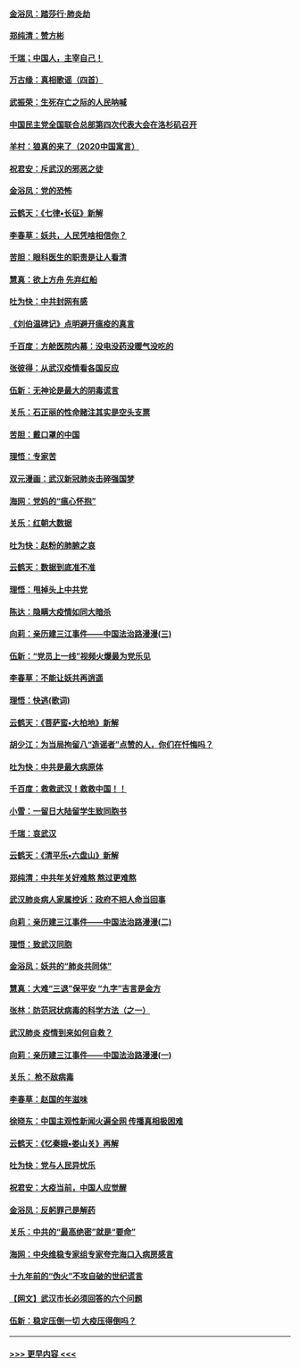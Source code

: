 #### [金浴凤：踏莎行‧肺炎劫](../pages/nsc993/n11858227.md?t=02102044) 
#### [郑纯清：赞方彬](../pages/nsc993/n11856803.md?t=02102044) 
#### [千瑞；中国人，主宰自己！](../pages/nsc993/n11856793.md?t=02102044) 
#### [万古缘：真相歌谣（四首）](../pages/nsc993/n11856263.md?t=02102044) 
#### [武振荣：生死存亡之际的人民呐喊](../pages/nsc993/n11856256.md?t=02102044) 
#### [中国民主党全国联合总部第四次代表大会在洛杉矶召开](../pages/nsc993/n11856344.md?t=02102044) 
#### [羊村：狼真的来了（2020中国寓言）](../pages/nsc993/n11856229.md?t=02102044) 
#### [祝君安：斥武汉的邪恶之徒](../pages/nsc993/n11855861.md?t=02102044) 
#### [金浴凤：党的恐怖](../pages/nsc993/n11855849.md?t=02102044) 
#### [云鹤天：《七律▪长征》新解](../pages/nsc993/n11855479.md?t=02102044) 
#### [李春草：妖共，人民凭啥相信你？](../pages/nsc993/n11855196.md?t=02102044) 
#### [苦胆：眼科医生的职责是让人看清](../pages/nsc993/n11853840.md?t=02102044) 
#### [慧真：欲上方舟 先弃红船](../pages/nsc993/n11853483.md?t=02102044) 
#### [吐为快：中共封网有感](../pages/nsc993/n11852575.md?t=02102044) 
#### [《刘伯温碑记》点明避开瘟疫的真言](../pages/nsc993/n11852128.md?t=02102044) 
#### [千百度：方舱医院内幕：没电没药没暖气没吃的](../pages/nsc993/n11850211.md?t=02102044) 
#### [张彼得：从武汉疫情看各国反应](../pages/nsc993/n11850102.md?t=02102044) 
#### [伍新：无神论是最大的阴毒谎言](../pages/nsc993/n11846129.md?t=02102044) 
#### [关乐：石正丽的性命赌注其实是空头支票](../pages/nsc993/n11846109.md?t=02102044) 
#### [苦胆：戴口罩的中国](../pages/nsc993/n11845576.md?t=02102044) 
#### [理悟：专家苦](../pages/nsc993/n11845564.md?t=02102044) 
#### [双元漫画：武汉新冠肺炎击碎强国梦](../pages/nsc993/n11843320.md?t=02102044) 
#### [海网：党妈的“瘟心怀抱”](../pages/nsc993/n11840740.md?t=02102044) 
#### [关乐：红朝大数据](../pages/nsc993/n11840675.md?t=02102044) 
#### [吐为快：赵粉的肺腑之哀](../pages/nsc993/n11840618.md?t=02102044) 
#### [云鹤天：数据到底准不准](../pages/nsc993/n11840325.md?t=02102044) 
#### [理悟：甩掉头上中共党](../pages/nsc993/n11838826.md?t=02102044) 
#### [陈达：隐瞒大疫情如同大暗杀](../pages/nsc993/n11838771.md?t=02102044) 
#### [向莉：亲历建三江事件——中国法治路漫漫(三)](../pages/nsc993/n11831825.md?t=02102044) 
#### [伍新：“党员上一线”视频火爆最为党乐见](../pages/nsc993/n11838200.md?t=02102044) 
#### [李春草：不能让妖共再逍遥](../pages/nsc993/n11838102.md?t=02102044) 
#### [理悟：快逃(歌词)](../pages/nsc993/n11838083.md?t=02102044) 
#### [云鹤天：《菩萨蛮▪大柏地》新解](../pages/nsc993/n11838059.md?t=02102044) 
#### [胡少江：为当局拘留八“造谣者”点赞的人，你们在忏悔吗？](../pages/nsc993/n11836801.md?t=02102044) 
#### [吐为快：中共是最大病原体](../pages/nsc993/n11836748.md?t=02102044) 
#### [千百度：救救武汉！救救中国！！](../pages/nsc993/n11836145.md?t=02102044) 
#### [小雪：一留日大陆留学生致同胞书](../pages/nsc993/n11834624.md?t=02102044) 
#### [千瑞：哀武汉](../pages/nsc993/n11833647.md?t=02102044) 
#### [云鹤天：《清平乐▪六盘山》新解](../pages/nsc993/n11833611.md?t=02102044) 
#### [郑纯清：中共年关好难熬 熬过更难熬](../pages/nsc993/n11833489.md?t=02102044) 
#### [武汉肺炎病人家属控诉：政府不把人命当回事](../pages/nsc993/n11833205.md?t=02102044) 
#### [向莉：亲历建三江事件——中国法治路漫漫(二)](../pages/nsc993/n11829102.md?t=02102044) 
#### [理悟：致武汉同胞](../pages/nsc993/n11831522.md?t=02102044) 
#### [金浴凤：妖共的“肺炎共同体”](../pages/nsc993/n11829448.md?t=02102044) 
#### [慧真：大难“三退”保平安 “九字”吉言是金方](../pages/nsc993/n11829501.md?t=02102044) 
#### [张林：防范冠状病毒的科学方法（之一）](../pages/nsc993/n11828618.md?t=02102044) 
#### [武汉肺炎 疫情到来如何自救？](../pages/nsc993/n11827632.md?t=02102044) 
#### [向莉：亲历建三江事件——中国法治路漫漫(一)](../pages/nsc993/n11827190.md?t=02102044) 
#### [关乐： 枪不敌病毒](../pages/nsc993/n11826746.md?t=02102044) 
#### [李春草：赵国的年滋味](../pages/nsc993/n11826321.md?t=02102044) 
#### [徐晓东：中国主观性新闻火遍全网 传播真相极困难](../pages/nsc993/n11826508.md?t=02102044) 
#### [云鹤天：《忆秦娥▪娄山关》再解](../pages/nsc993/n11824682.md?t=02102044) 
#### [吐为快：党与人民异忧乐](../pages/nsc993/n11824660.md?t=02102044) 
#### [祝君安：大疫当前，中国人应觉醒](../pages/nsc993/n11821946.md?t=02102044) 
#### [金浴凤：反躬罪己是解药](../pages/nsc993/n11820280.md?t=02102044) 
#### [关乐：中共的“最高绝密”就是“要命”](../pages/nsc993/n11816946.md?t=02102044) 
#### [海网：中央维稳专家组专家夸完海口入病房感言](../pages/nsc993/n11815138.md?t=02102044) 
#### [十九年前的“伪火”不攻自破的世纪谎言](../pages/nsc993/n11813238.md?t=02102044) 
#### [【网文】武汉市长必须回答的六个问题](../pages/nsc993/n11813848.md?t=02102044) 
#### [伍新：稳定压倒一切 大疫压得倒吗？](../pages/nsc993/n11812634.md?t=02102044) 

----
#### [ >>> 更早内容 <<< ](../indexes/nsc993-earlier.md)
